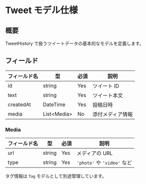 # Tweet モデル仕様

## 概要
TweetHistory で扱うツイートデータの基本的なモデルを定義します。

## フィールド

| フィールド名 | 型 | 必須 | 説明 |
| --- | --- | --- | --- |
| id | string | Yes | ツイート ID |
| text | string | Yes | ツイート本文 |
| createdAt | DateTime | Yes | 投稿日時 |
| media | List&lt;Media&gt; | No | 添付メディア情報 |

### Media
| フィールド名 | 型 | 必須 | 説明 |
| --- | --- | --- | --- |
| url | string | Yes | メディアの URL |
| type | string | Yes | `'photo'` や `'video'` など |

タグ情報は `Tag` モデルとして別途管理しています。
